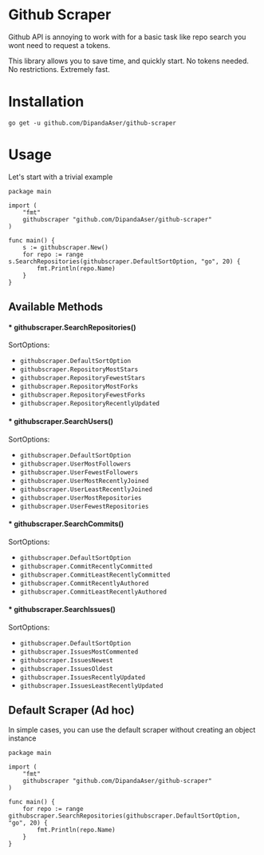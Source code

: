 # Github Scraper
Github API is annoying to work with for a basic task like repo search you wont need to request a tokens. 

This library allows you to save time, and quickly start.
No tokens needed. No restrictions. Extremely fast.

# Installation
```
go get -u github.com/DipandaAser/github-scraper
```

# Usage
Let's start with a trivial example

```golang
package main

import (
	"fmt"
	githubscraper "github.com/DipandaAser/github-scraper"
)

func main() {
	s := githubscraper.New()
	for repo := range s.SearchRepositories(githubscraper.DefaultSortOption, "go", 20) {
		fmt.Println(repo.Name)
	}
}
```

## Available Methods


#### * githubscraper.SearchRepositories()
SortOptions:
* `githubscraper.DefaultSortOption`
* `githubscraper.RepositoryMostStars` 
* `githubscraper.RepositoryFewestStars` 
* `githubscraper.RepositoryMostForks` 
* `githubscraper.RepositoryFewestForks` 
* `githubscraper.RepositoryRecentlyUpdated` 


#### * githubscraper.SearchUsers()
SortOptions:
* `githubscraper.DefaultSortOption`
* `githubscraper.UserMostFollowers`
* `githubscraper.UserFewestFollowers`
* `githubscraper.UserMostRecentlyJoined`
* `githubscraper.UserLeastRecentlyJoined`
* `githubscraper.UserMostRepositories`
* `githubscraper.UserFewestRepositories`


#### * githubscraper.SearchCommits()
SortOptions:
* `githubscraper.DefaultSortOption`
* `githubscraper.CommitRecentlyCommitted`
* `githubscraper.CommitLeastRecentlyCommitted` 
* `githubscraper.CommitRecentlyAuthored`
* `githubscraper.CommitLeastRecentlyAuthored ` 


#### * githubscraper.SearchIssues()
SortOptions:
* `githubscraper.DefaultSortOption`
* `githubscraper.IssuesMostCommented`
* `githubscraper.IssuesNewest`
* `githubscraper.IssuesOldest`
* `githubscraper.IssuesRecentlyUpdated`
* `githubscraper.IssuesLeastRecentlyUpdated` 

## Default Scraper (Ad hoc)

In simple cases, you can use the default scraper without creating an object instance
```golang
package main

import (
	"fmt"
	githubscraper "github.com/DipandaAser/github-scraper"
)

func main() {
	for repo := range githubscraper.SearchRepositories(githubscraper.DefaultSortOption, "go", 20) {
		fmt.Println(repo.Name)
	}
}
```